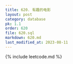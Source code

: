 ```yaml
---
title: 620. 有趣的电影
layout: post
category: database
pk: 1.1
order: 620
file: 620.sql
markdown: 620.md
last_modified_at: 2023-08-11
---
```


{% include leetcode.md %}
